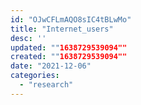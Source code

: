 ```yaml
---
id: "OJwCFLmAQO8sIC4tBLwMo"
title: "Internet_users"
desc: ''
updated: ""1638729539094""
created: ""1638729539094""
date: "2021-12-06"
categories: 
  - "research"
---
```


